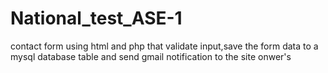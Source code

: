 # National_test_ASE-1
contact form using html and php that validate input,save the form data to a mysql database table and send gmail notification to the site onwer's
